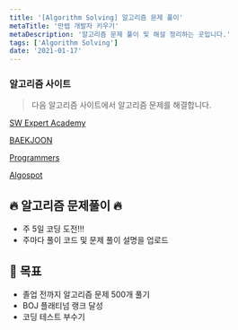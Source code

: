 ```yaml
---
title: '[Algorithm Solving] 알고리즘 문제 풀이'
metaTitle: '만렙 개발자 키우기'
metaDescription: '알고리즘 문제 풀이 및 해설 정리하는 곳입니다.'
tags: ['Algorithm Solving']
date: '2021-01-17'
---
```


### 알고리즘 사이트

> 다음 알고리즘 사이트에서 알고리즘 문제를 해결합니다.

[SW Expert Academy](https://swexpertacademy.com/main/main.do)

[BAEKJOON](https://www.acmicpc.net/)

[Programmers](https://programmers.co.kr/learn/challenges?tab=all_challenges)

[Algospot](https://www.algospot.com/)

## 🔥 알고리즘 문제풀이 🔥

- 주 5일 코딩 도전!!!
- 주마다 풀이 코드 및 문제 풀이 설명을 업로드

## 📝 목표

- 졸업 전까지 알고리즘 문제 500개 풀기
- BOJ 플래티넘 랭크 달성
- 코딩 테스트 부수기
